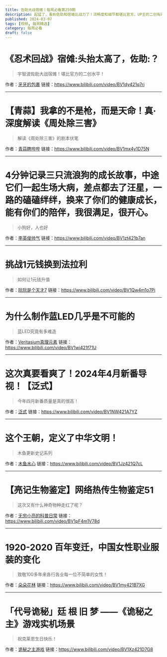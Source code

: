 ```yaml
---
title: 佐助大战宿傩丨每周必看第259期
description: 起猛了，看到佐助和宿傩比战力了！流畅度和细节都堪比官方，UP主的二创有幻术！
published: 2024-03-07
tags: [视频, 每周精选]
category: 每周必看
draft: false
---
```


# 《忍术回战》宿傩:头抬太高了，佐助:？
> 宇智波佐助大战宿傩！堪比官方的二创水平！

作者：[牙牙的包裹](https://space.bilibili.com/3493279194679455)
链接：https://www.bilibili.com/video/BV1dy421q7ri

---

# 【青蒜】我拿的不是枪，而是天命！真·深度解读《周处除三害》
> 解读《周处除三害》的剧本伏笔

作者：[青蒜瞎哔哔](https://space.bilibili.com/50476731)
链接：https://www.bilibili.com/video/BV1mx4y1D75N

---

# 4分钟记录三只流浪狗的成长故事，中途它们一起生场大病，差点都去了汪星，一路的磕磕绊绊，换来了你们的健康成长，能有你们的陪伴，我很满足，很开心。
> 小狗好，人也好

作者：[李英俊帅气](https://space.bilibili.com/2051039345)
链接：https://www.bilibili.com/video/BV1zt421b7an

---

# 挑战1元钱换到法拉利
> 如何让1元钱升值

作者：[阮阮是个天才7](https://space.bilibili.com/24071691)
链接：https://www.bilibili.com/video/BV1Qw4m1o7Pi

---

# 为什么制作蓝LED几乎是不可能的
> 蓝LED究竟有多难造

作者：[Veritasium真理元素](https://space.bilibili.com/94742590)
链接：https://www.bilibili.com/video/BV1wi421f71U

---

# 这次真要看爽了！2024年4月新番导视！【泛式】
> 今年四月新番质量是真的很高！

作者：[泛式](https://space.bilibili.com/63231)
链接：https://www.bilibili.com/video/BV1NW421A7YZ

---

# 这个王朝，定义了中华文明！
> 木鱼更新史记系列

作者：[木鱼水心](https://space.bilibili.com/927587)
链接：https://www.bilibili.com/video/BV1Jz421Q7cL

---

# 【亮记生物鉴定】网络热传生物鉴定51
> 这次又有什么神奇物种走红了呢？

作者：[无穷小亮的科普日常](https://space.bilibili.com/14804670)
链接：https://www.bilibili.com/video/BV1pF4m1V78d

---

# 1920-2020 百年变迁，中国女性职业服装的变化
> 致敬100多年来各行各业每一位不简单的女性！

作者：[朵朵花林](https://space.bilibili.com/297344797)
链接：https://www.bilibili.com/video/BV1my421B7XG

---

# 「代号诡秘」廷 根 旧 梦 ——《诡秘之主》游戏实机场景
> 祝克莱恩生日快乐！

作者：[诡秘之主游戏](https://space.bilibili.com/3493090654423197)
链接：https://www.bilibili.com/video/BV1Xz421D7G8

